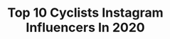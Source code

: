 ---
title: Top 10 Cyclists Instagram Influencers In 2020
description: Identify the most popular Instagram accounts on inBeat.
platform: Instagram
profiles:
  - username: "tommeeusen"
    fullname: >-
      Tom Meeusen
    location: ""
    followers: 17767
    engagement: 1568
    commentsToLikes: 0.009686
    avatar: "https://scontent-ams4-1.cdninstagram.com/v/t51.2885-19/s320x320/70806450_875190356232115_8407057461516697600_n.jpg?_nc_ht=scontent-ams4-1.cdninstagram.com&_nc_ohc=KUJl_M4VFEMAX_Bhfqp&oh=84dab076faf85df02fa3aa7765e7ef76&oe=5EB99A28"
    verified: false
    hashtags: "#crossiscoming, #worldbicycleday, #mycanyon, #corendoncircus"
  - username: "ami.redd"
    fullname: >-
      ☆ ami bigler-redd ☆
    location: "Brazil"
    followers: 2352
    engagement: 2611
    commentsToLikes: 0.162168
    avatar: "https://scontent-ams4-1.cdninstagram.com/v/t51.2885-19/s320x320/89044468_260391678299317_3444310157868138496_n.jpg?_nc_ht=scontent-ams4-1.cdninstagram.com&_nc_ohc=n5B7droRIlIAX90fkdy&oh=80816896cb16687d4e58f45a52d7a014&oe=5EB9B7AB"
    verified: false
    hashtags: "#hoco2k19, #rockstar, #teamprepusa, #vos2020"
  - username: "iamicaniwillido"
    fullname: >-
      Christine D'Ercole
    location: ""
    followers: 61025
    engagement: 460
    commentsToLikes: 0.049391
    avatar: "https://scontent-lhr8-1.cdninstagram.com/v/t51.2885-19/s320x320/16789610_1862563243964551_6560769678027784192_a.jpg?_nc_ht=scontent-lhr8-1.cdninstagram.com&_nc_ohc=ujFXNRfYA3IAX-Fihcz&oh=6039df3593e7a7df1e1a8cd4335bf98a&oe=5EB9915C"
    verified: true
    hashtags: "#selftalk, #choosethemwisely, #growingup, #onepelotonfamily"
  - username: "jasperphilipsen"
    fullname: >-
      Jasper Philipsen
    location: "Australia"
    followers: 12529
    engagement: 1571
    commentsToLikes: 0.040841
    avatar: "https://scontent-atl3-1.cdninstagram.com/v/t51.2885-19/s320x320/81236126_2641247039277982_6784633990654459904_n.jpg?_nc_ht=scontent-atl3-1.cdninstagram.com&_nc_ohc=R7mahlLMt1kAX8e9Hzo&oh=9034997acfded5f71238f45458849903&oe=5EB86F2A"
    verified: false
    hashtags: "#cycling, #sprint, #beach, #teamwork"
  - username: "leti_galva"
    fullname: >-
      Letizia Galvani
    location: "Italy"
    followers: 10426
    engagement: 1379
    commentsToLikes: 0.035477
    avatar: "https://scontent-amt2-1.cdninstagram.com/v/t51.2885-19/s320x320/88391555_132118391551810_52341439291457536_n.jpg?_nc_ht=scontent-amt2-1.cdninstagram.com&_nc_ohc=pbrueHbkBnoAX95yzuz&oh=f6a7fe33dc5cead80d9ecaf1cef06556&oe=5EB81FC5"
    verified: false
    hashtags: "#travelpicture, #vitadimontagna, #unavitainviaggio, #winelover"
  - username: "sterre__vervloet"
    fullname: >-
      𝚂𝚝𝚎𝚛𝚛𝚎 𝚟𝚎𝚛𝚟𝚕𝚘𝚎𝚝 ☆
    location: "Belgium"
    followers: 2179
    engagement: 3093
    commentsToLikes: 0.058864
    avatar: "https://scontent-atl3-1.cdninstagram.com/v/t51.2885-19/s320x320/83804981_882950485496919_7702622875819180032_n.jpg?_nc_ht=scontent-atl3-1.cdninstagram.com&_nc_ohc=DGx28V23WPIAX_IGpIH&oh=4bb54d69f6466c4696842dd0b6ce4adc&oe=5EBC9168"
    verified: false
    hashtags: "#shithappens, #muddy, #mudfest, #lotsoffun"
  - username: "dylanteuns"
    fullname: >-
      dylan teuns
    location: ""
    followers: 15259
    engagement: 1481
    commentsToLikes: 0.021689
    avatar: "https://scontent-ams4-1.cdninstagram.com/v/t51.2885-19/s320x320/80806548_580064442551115_4034167750686408704_n.jpg?_nc_ht=scontent-ams4-1.cdninstagram.com&_nc_ohc=qT8yjTUjhtgAX-5Zu35&oh=f4c7508ac4a0b021179db1179869a6f8&oe=5EB9B14C"
    verified: false
    hashtags: "#teambelgium, #lavuelta, #rideasone, #tdf2019"
  - username: "caroamayac"
    fullname: >-
      C A R O L I N A  A M A Y A
    location: "Colombia"
    followers: 52479
    engagement: 222
    commentsToLikes: 0.067054
    avatar: "https://scontent-lhr8-1.cdninstagram.com/v/t51.2885-19/s320x320/62121588_2128702557259318_9212230234558955520_n.jpg?_nc_ht=scontent-lhr8-1.cdninstagram.com&_nc_ohc=dkeV_sE1f5AAX-XThWl&oh=c4d21c6f5e268a9cf5e5ae6226dbcae5&oe=5EBB7638"
    verified: false
    hashtags: "#womencyclistpower, #soymujerciclista, #diasdetaller, #indoorbike"
  - username: "lidabasmat"
    fullname: >-
      Cycling Life 🚴🏼‍♀️
    location: "Ukraine"
    followers: 23034
    engagement: 469
    commentsToLikes: 0.056607
    avatar: "https://scontent-lhr8-1.cdninstagram.com/v/t51.2885-19/s320x320/72780550_2460156280938573_3051099502418067456_n.jpg?_nc_ht=scontent-lhr8-1.cdninstagram.com&_nc_ohc=4Sh-jX-FhlQAX_mRq0q&oh=923f79dd1257dd7eb55f7334a4a2b6b9&oe=5EB9A788"
    verified: false
    hashtags: "#theheavypedal, #womencycling, #cyclingadventures, #cannondaleroad"
  - username: "calebjoshua__"
    fullname: >-
      Caleb Joshua
    location: "South Africa"
    followers: 5925
    engagement: 1392
    commentsToLikes: 0.026045
    avatar: "https://scontent-ams4-1.cdninstagram.com/v/t51.2885-19/s320x320/91982406_155596545765197_3358789619473711104_n.jpg?_nc_ht=scontent-ams4-1.cdninstagram.com&_nc_ohc=fDpzVpE9TPQAX_NPEu9&oh=33491a3b07340762997d4a246a054436&oe=5EB85B1D"
    verified: false
    hashtags: "#2020, #lastpostof2019"
---